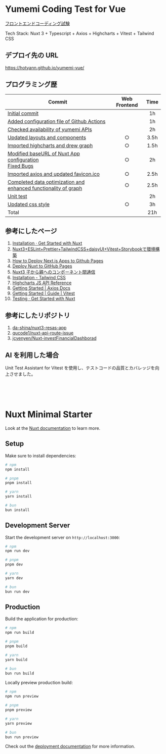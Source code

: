 # Yumemi Coding Test for Vue

[フロントエンドコーディング試験](https://yumemi.notion.site/0e9ef27b55704d7882aab55cc86c999d)

Tech Stack: Nuxt 3 + Typescript + Axios + Highcharts + Vitest + Tailwind CSS

## デプロイ先の URL

https://hotyann.github.io/yumemi-vue/

## プログラミング歴

| Commit                                                                                                                                                                                                                                     | Web Frontend | Time |
| ------------------------------------------------------------------------------------------------------------------------------------------------------------------------------------------------------------------------------------------ | :----------: | :--: |
| [Initial commit](https://github.com/hotyann/yumemi-vue/commit/8221a59a79d8d824b9e68fbb9fd70611674069d8)                                                                                                                                    |              |  1h  |
| [Added configuration file of Github Actions](https://github.com/hotyann/yumemi-vue/commit/767c91a7c4930f14b7e044e1cbb7ca24b39c3664)                                                                                                        |              |  1h  |
| [Checked availability of yumemi APIs](https://github.com/hotyann/yumemi-vue/commit/ea1351a417ca81c2371353124a7fdc225d3f8d9c)                                                                                                               |              |  2h  |
| [Updated layouts and components](https://github.com/hotyann/yumemi-vue/commit/a2dcf117727b9ed9cb8e6e8215207da223d26e71)                                                                                                                    |      ○       | 3.5h |
| [Imported highcharts and drew graph](https://github.com/hotyann/yumemi-vue/commit/df013ff1762354569d8356efecd97004e678c0bb)                                                                                                                |      ○       | 1.5h |
| [Modified baseURL of Nuxt App configuration](https://github.com/hotyann/yumemi-vue/commit/e594346cc07382a3a2800517dd11869ee2ed2ab3)<br>[Fixed Bugs](https://github.com/hotyann/yumemi-vue/commit/575b3f225a3ddb06ca38c6e6499dc687b3489083) |      ○       |  2h  |
| [Imported axios and updated favicon.ico](https://github.com/hotyann/yumemi-vue/commit/ce782502821b2c93f6a33a5d51ce3f02fb993f7d)                                                                                                            |      ○       | 2.5h |
| [Completed data optimization and enhanced functionality of graph](https://github.com/hotyann/yumemi-vue/commit/ac0b3dc50bfd7f94833ac1dc9fd69952ca4ec810)                                                                                   |      ○       | 2.5h |
| [Unit test](https://github.com/hotyann/yumemi-vue/commit/4075950ff6984df8d19c1e1eda951dfaadbf7e01)                                                                                                                                         |              |  2h  |
| [Updated css style](https://github.com/hotyann/yumemi-vue/commit/6e33b3545601a8c74d55b4843ce692235fbc545d)                                                                                                                                 |      ○       |  3h  |
| Total                                                                                                                                                                                                                                      |              | 21h  |

## 参考にしたページ

1. [Installation · Get Started with Nuxt](https://nuxt.com/docs/getting-started/installation)
2. [Nuxt3+ESLint+Prettier+TailwindCSS+daisyUI+Vitest+Storybookで環境構築](https://zenn.dev/airrnot1106/articles/6f0bab59b9ffe4)
3. [How to Deploy Next.js Apps to Github Pages](https://www.freecodecamp.org/news/how-to-deploy-next-js-app-to-github-pages/)
4. [Deploy Nuxt to GitHub Pages](https://nuxt.com/deploy/github-pages)
5. [Nuxt3 子から親へのコンポーネント間通信](https://zenn.dev/hisann/articles/5ad7287b652c02)
6. [Installation - Tailwind CSS](https://tailwindcss.com/docs/installation)
7. [Highcharts JS API Reference](https://api.highcharts.com/highcharts/)
8. [Getting Started | Axios Docs](https://axios-http.com/docs/intro)
9. [Getting Started | Guide | Vitest](https://vitest.dev/guide/)
10. [Testing · Get Started with Nuxt](https://nuxt.com/docs/getting-started/testing)

## 参考にしたリポジトリ

1. [da-shina/nuxt3-resas-app](https://github.com/da-shina/nuxt3-resas-app)
2. [qucode1/nuxt-api-route-issue](https://github.com/qucode1/nuxt-api-route-issue)
3. [jcyenyen/Nuxt-investFinancialDashborad](https://github.com/jcyenyen/Nuxt-investFinancialDashborad)

## AI を利用した場合

Unit Test Assistant for Vitest を使用し、テストコードの品質とカバレッジを向上させました。

<br>
<br>
<br>

# Nuxt Minimal Starter

Look at the [Nuxt documentation](https://nuxt.com/docs/getting-started/introduction) to learn more.

## Setup

Make sure to install dependencies:

```bash
# npm
npm install

# pnpm
pnpm install

# yarn
yarn install

# bun
bun install
```

## Development Server

Start the development server on `http://localhost:3000`:

```bash
# npm
npm run dev

# pnpm
pnpm dev

# yarn
yarn dev

# bun
bun run dev
```

## Production

Build the application for production:

```bash
# npm
npm run build

# pnpm
pnpm build

# yarn
yarn build

# bun
bun run build
```

Locally preview production build:

```bash
# npm
npm run preview

# pnpm
pnpm preview

# yarn
yarn preview

# bun
bun run preview
```

Check out the [deployment documentation](https://nuxt.com/docs/getting-started/deployment) for more information.
